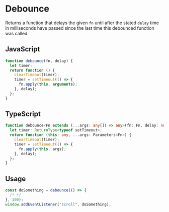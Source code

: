 # Debounce

Returns a function that delays the given `fn` until after the stated `delay` time in milliseconds have passed since the last time this debounced function was called.

## JavaScript

<!-- start: code-js -->

```js
function debounce(fn, delay) {
  let timer;
  return function () {
    clearTimeout(timer);
    timer = setTimeout(() => {
      fn.apply(this, arguments);
    }, delay);
  };
}
```

<!-- end: code-js -->

## TypeScript

<!-- start: code-ts -->

```ts
function debounce<Fn extends (...args: any[]) => any>(fn: Fn, delay: number) {
  let timer: ReturnType<typeof setTimeout>;
  return function (this: any, ...args: Parameters<Fn>) {
    clearTimeout(timer);
    timer = setTimeout(() => {
      fn.apply(this, args);
    }, delay);
  };
}
```

<!-- end: code-ts -->

## Usage

```js
const doSomething = debounce(() => {
  /* */
}, 100);
window.addEventListener("scroll", doSomething);
```
